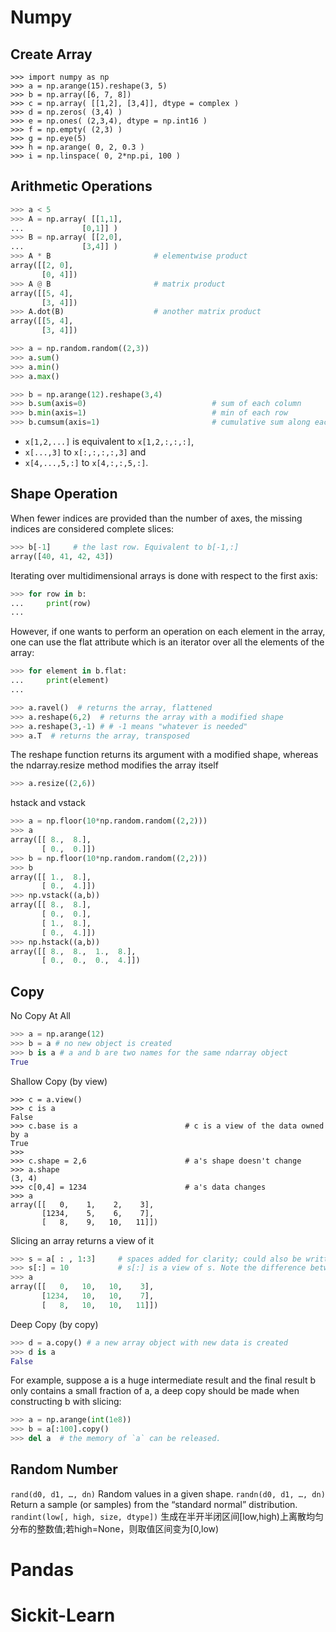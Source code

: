 # Numpy
## Create Array
```python{} 
>>> import numpy as np
>>> a = np.arange(15).reshape(3, 5)
>>> b = np.array([6, 7, 8])
>>> c = np.array( [[1,2], [3,4]], dtype = complex )
>>> d = np.zeros( (3,4) )
>>> e = np.ones( (2,3,4), dtype = np.int16 )
>>> f = np.empty( (2,3) )
>>> g = np.eye(5) 
>>> h = np.arange( 0, 2, 0.3 ) 
>>> i = np.linspace( 0, 2*np.pi, 100 )
```
## Arithmetic Operations
```python
>>> a < 5
>>> A = np.array( [[1,1],
...             [0,1]] )
>>> B = np.array( [[2,0],
...             [3,4]] )
>>> A * B                       # elementwise product
array([[2, 0],
       [0, 4]])
>>> A @ B                       # matrix product
array([[5, 4],
       [3, 4]])
>>> A.dot(B)                    # another matrix product
array([[5, 4],
       [3, 4]])

>>> a = np.random.random((2,3))
>>> a.sum()
>>> a.min()
>>> a.max()

>>> b = np.arange(12).reshape(3,4)
>>> b.sum(axis=0)                            # sum of each column
>>> b.min(axis=1)                            # min of each row
>>> b.cumsum(axis=1)                         # cumulative sum along each row
```
* `x[1,2,...]` is equivalent to `x[1,2,:,:,:]`,
* `x[...,3]` to `x[:,:,:,:,3]` and
* `x[4,...,5,:]` to `x[4,:,:,5,:]`.

## Shape Operation
When fewer indices are provided than the number of axes, the missing indices are considered complete slices:
```python
>>> b[-1]     # the last row. Equivalent to b[-1,:]
array([40, 41, 42, 43])
```

Iterating over multidimensional arrays is done with respect to the first axis:
```python
>>> for row in b:
...     print(row)
...
```
However, if one wants to perform an operation on each element in the array, one can use the flat attribute which is an iterator over all the elements of the array:
```python
>>> for element in b.flat:
...     print(element)
...
```
```python
>>> a.ravel()  # returns the array, flattened
>>> a.reshape(6,2)  # returns the array with a modified shape
>>> a.reshape(3,-1) # # -1 means "whatever is needed"
>>> a.T  # returns the array, transposed
```
The reshape function returns its argument with a modified shape, whereas the ndarray.resize method modifies the array itself
```python
>>> a.resize((2,6))
```

 hstack and vstack 
```python
>>> a = np.floor(10*np.random.random((2,2)))
>>> a
array([[ 8.,  8.],
       [ 0.,  0.]])
>>> b = np.floor(10*np.random.random((2,2)))
>>> b
array([[ 1.,  8.],
       [ 0.,  4.]])
>>> np.vstack((a,b))
array([[ 8.,  8.],
       [ 0.,  0.],
       [ 1.,  8.],
       [ 0.,  4.]])
>>> np.hstack((a,b))
array([[ 8.,  8.,  1.,  8.],
       [ 0.,  0.,  0.,  4.]])
```

## Copy
No Copy At All
```python
>>> a = np.arange(12)
>>> b = a # no new object is created
>>> b is a # a and b are two names for the same ndarray object
True
```
Shallow Copy (by view)
```
>>> c = a.view()
>>> c is a
False
>>> c.base is a                        # c is a view of the data owned by a
True
>>>
>>> c.shape = 2,6                      # a's shape doesn't change
>>> a.shape
(3, 4)
>>> c[0,4] = 1234                      # a's data changes
>>> a
array([[   0,    1,    2,    3],
       [1234,    5,    6,    7],
       [   8,    9,   10,   11]])
```
Slicing an array returns a view of it
```python
>>> s = a[ : , 1:3]     # spaces added for clarity; could also be written "s = a[:,1:3]"
>>> s[:] = 10           # s[:] is a view of s. Note the difference between s=10 and s[:]=10
>>> a
array([[   0,   10,   10,    3],
       [1234,   10,   10,    7],
       [   8,   10,   10,   11]])
```
Deep Copy (by copy)
```python
>>> d = a.copy() # a new array object with new data is created
>>> d is a
False
```
For example, suppose a is a huge intermediate result and the final result b only contains a small fraction of a, a deep copy should be made when constructing b with slicing:
```python
>>> a = np.arange(int(1e8))
>>> b = a[:100].copy()
>>> del a  # the memory of `a` can be released.
```


## Random Number
`rand(d0, d1, …, dn)` 	Random values in a given shape.
`randn(d0, d1, …, dn)` 	Return a sample (or samples) from the “standard normal” distribution.
`randint(low[, high, size, dtype])` 	生成在半开半闭区间[low,high)上离散均匀分布的整数值;若high=None，则取值区间变为[0,low)

# Pandas



# Sickit-Learn
 
